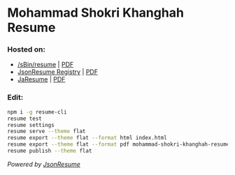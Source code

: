 # Mohammad Shokri Khanghah Resume

### Hosted on:
- [/sBin/resume](https://slashsbin.com/resume/) | [PDF](https://slashsbin.com/resume/mohammad-shokri-khanghah-resume.pdf)
- [JsonResume Registry](https://registry.jsonresume.org/slashsbin) | [PDF](http://registry.jsonresume.org/slashsbin.pdf)
- [JaResume](https://jaresume.com/slashsbin) | [PDF](https://api.jaresume.com/resume/slashsbin?format=pdf)

### Edit:
```bash
npm i -g resume-cli
resume test
resume settings
resume serve --theme flat
resume export --theme flat --format html index.html
resume export --theme flat --format pdf mohammad-shokri-khanghah-resume.pdf
resume publish --theme flat
```

*Powered by [JsonResume](https://jsonresume.org/)*

